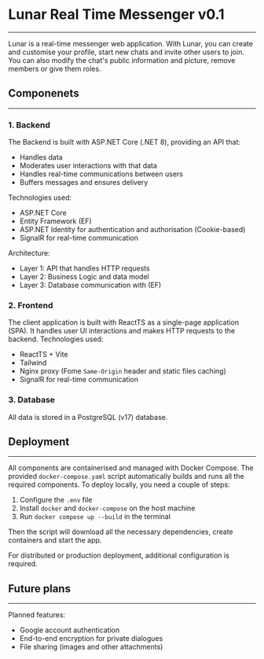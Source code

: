 # Lunar Real Time Messenger v0.1
----------
Lunar is a real-time messenger web application. With Lunar, you can create and customise your profile, start new chats and invite other users to join. You can also modify the chat's public information and picture, remove members or give them roles.

## Componenets
----------
### 1. Backend
The Backend is built with ASP.NET Core (.NET 8), providing an API that:
- Handles data
- Moderates user interactions with that data
- Handles real-time communications between users
- Buffers messages and ensures delivery

Technologies used:
- ASP.NET Core
- Entity Framework (EF)
- ASP.NET Identity for authentication and authorisation (Cookie-based)
- SignalR for real-time communication

Architecture:
- Layer 1: API that handles HTTP requests
- Layer 2: Business Logic and data model
- Layer 3: Database communication with (EF)

### 2. Frontend
The client application is built with ReactTS as a single-page application (SPA). It handles user UI interactions and makes HTTP requests to the backend.
Technologies used:
- ReactTS + Vite
- Tailwind
- Nginx proxy (Fome `Same-Origin` header and static files caching)
- SignalR for real-time communication

### 3. Database
All data is stored in a PostgreSQL (v17) database.

## Deployment
----------
All components are containerised and managed with Docker Compose. The provided `docker-compose.yaml` script automatically builds and runs all the required components.
To deploy locally, you need a couple of steps:
1. Configure the `.env` file
2. Install `docker` and `docker-compose` on the host machine
3. Run `docker compose up --build` in the terminal

Then the script will download all the necessary dependencies, create containers and start the app.

For distributed or production deployment, additional configuration is required.

## Future plans
-----------
Planned features:
- Google account authentication
- End-to-end encryption for private dialogues
- File sharing (images and other attachments)
